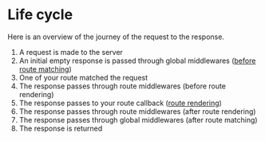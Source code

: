 # Life cycle

Here is an overview of the journey of the request to the response.

1. A request is made to the server
1. An initial empty response is passed through global middlewares ([before route matching](/http/middleware#before-route-matching))
3. One of your route matched the request
2. The response passes through route middlewares (before route rendering)
3. The response passes to your route callback ([route rendering](/http/response))
4. The response passes through route middlewares (after route rendering)
5. The response passes through global middlewares (after route matching)
6. The response is returned
